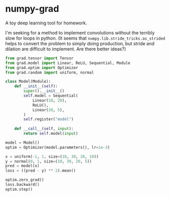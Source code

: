 # numpy-grad
 A toy deep learning tool for homework.

I'm seeking for a method to implement convolutions without the terribly slow for loops in python. (It seems that `numpy.lib.stride_tricks.as_strided` helps to convert the problem to simply doing production, but stride and dilation are difficult to implement. Are there better ideas?)

```python
from grad.tensor import Tensor
from grad.model import Linear, ReLU, Sequential, Module
from grad.optim import Optimizer
from grad.random import uniform, normal

class Model(Module):
    def __init__(self):
        super().__init__()
        self.model = Sequential(
            Linear(10, 20),
            ReLU(),
            Linear(20, 5),
        )
        self.register("model")
    
    def __call__(self, input):
        return self.model(input)

model = Model()
optim = Optimizer(model.parameters(), lr=1e-3)

x = uniform(-1, 1, size=(10, 30, 20, 10))
y = normal(0, 1, size=(10, 30, 20, 5))
pred = model(x)
loss = ((pred - y) ** 2).mean()

optim.zero_grad()
loss.backward()
optim.step()

```

